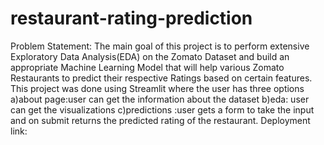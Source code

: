 # restaurant-rating-prediction
Problem Statement: The main goal of this project is to perform extensive Exploratory Data Analysis(EDA) on the Zomato Dataset and build an appropriate Machine Learning Model that will help various Zomato Restaurants to predict their respective Ratings based on certain features.
This project was done using Streamlit where the user has three options 
a)about page:user can get the information about the dataset
b)eda: user can get the visualizations
c)predictions :user gets a form to take the input and on submit returns the predicted rating of the restaurant.
Deployment link:

